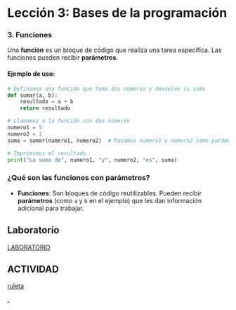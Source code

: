 # Lección 3: Bases de la programación

### **3. Funciones**

Una **función** es un bloque de código que realiza una tarea específica. Las funciones pueden recibir **parámetros**.

#### Ejemplo de uso:

```python
# Definimos una función que toma dos números y devuelve su suma
def sumar(a, b):
    resultado = a + b
    return resultado

# Llamamos a la función con dos números
numero1 = 5
numero2 = 3
suma = sumar(numero1, numero2)  # Pasamos numero1 y numero2 como parámetros

# Imprimimos el resultado
print("La suma de", numero1, "y", numero2, "es", suma)
```

### ¿Qué son las funciones con parámetros?

- **Funciones**: Son bloques de código reutilizables. Pueden recibir **parámetros** (como `a` y `b` en el ejemplo) que les dan información adicional para trabajar.


## Laboratorio
[LABORATORIO](https://colab.research.google.com/github/libialany/qhawanacode/blob/main/docs/course1/lesson3.ipynb)

## ACTIVIDAD
[ruleta](https://editor.raspberrypi.org/en/projects/target-practice-starter)












[.](https://projects.raspberrypi.org/en/projects/target-practice/3)
